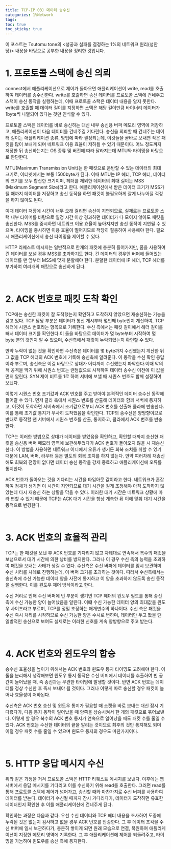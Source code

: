 ```yaml
---
title: TCP-IP 03) 데이터 송수신
categories: 1%Network
tags: 
toc: true
toc_sticky: true
---
```


이 포스트는 Tsutomu tone의 <성공과 실패를 결정하는 1%의 네트워크 원리(성안당)> 내용을 바탕으로 공부한 내용을 정리한 것입니다. 

# **1. 프로토콜 스택에 송신 의뢰**

connect에서 애플리케이션으로 제어가 돌아오면 애플리케이션이 write, read를 호출하여 데이터를 송수신한다. write를 호출하면 송신 데이터를 프로토콜 스택에 건네주고 스택이 송신 동작을 실행하는데, 이때 프로토콜 스택은 데이터 내용을 알지 못한다. write를 호출할 때 데이터 길이를 지정하면 스택은 해당 길이만큼 바이너리 데이터가 1byte씩 나열되어 있다는 것만 인식할 수 있다.

프로토콜 스택은 데이터를 바로 송신하는 대신 내부 송신용 버퍼 메모리 영역에 저장하고, 애플리케이션이 다음 데이터를 건네주길 기다린다. 송신을 의뢰할 때 건네주는 데이터 길이는 애플리케이션 종류, 방법에 따라 결정되는데, 이것들을 곧바로 보내면 작은 패킷을 많이 보내게 되며 네트워크 이용 효율이 저하될 수 있기 때문이다. 어느 정도까지 저장한 뒤 송신하는지는 OS 종류 및 버전에 따라 달라지는데 MTU와 타이밍을 바탕으로 판단한다. 

MTU(Maximum Transmission Unit)는 한 패킷으로 운반할 수 있는 데이터의 최대 크기로, 이더넷에서는 보통 1500byte가 된다. 이때 MTU는 IP 헤더, TCP 헤더, 데이터의 크기를 모두 합산한 크기이며, 헤더를 제외한 데이터의 최대 길이는 MSS (Maximum Segment Size)라고 한다. 애플리케이션에서 받은 데이터 크기가 MSS가 될 때까지 데이터를 저장하고 송신 동작을 하면 패킷이 불필요하게 잘게 나누어질 걱정을 하지 않아도 된다. 

이때 데이터 저장에 시간이 너무 오래 걸리면 송신이 지연되므로, 실제로는 프로토콜 스택 내부 타이머를 바탕으로 일정 시간 이상 경과하면 데이터가 다 모이지 않아도 패킷을 송신한다. MSS를 중시하면 네트워크 이용 효율이 높아지지만 송신 동작이 지연될 수 있으며, 타이밍을 중시하면 이용 효율이 떨어지므로 적당히 절충하여 사용해야 한다. 필요시 애플리케이션에서 송신 타이밍을 제어할 수 있다. 

HTTP 리퀘스트 메시지는 일반적으로 한개의 패킷에 충분히 들어가지만, 폼을 사용하여 긴 데이터를 보낼 경우 MSS를 초과하기도 한다. 긴 데이터의 경우엔 버퍼에 들어있는 데이터를 맨 앞부터 MSS에 맞게 분할해야 한다. 분할한 데이터에 IP 헤더, TCP 헤더를 부가하여 여러개의 패킷으로 송신하게 된다. 

<br/>

# **2. ACK 번호로 패킷 도착 확인**

TCP에는 송신한 패킷이 잘 도착했는지 확인하고 도착하지 않았으면 재송신하는 기능을 갖고 있다. TCP 담당 부분은 데이터가 통신 개시부터 몇번째 byte인지 계산하여, TCP 헤더에 시퀀스 번호라는 항목으로 기록한다. 수신 측에서는 패킷 길이에서 헤더 길이를 빼서 데이터 크기를 확인한다.이 둘을 바탕으로 데이터가 몇 byte부터 시작하여 몇 byte 분의 것인지 알 수 있으며, 수신측에서 패킷이 누락되었는지 확인할 수 있다. 

만약 누락이 없는 것을 확인하면 수신측은 데이터를 몇 byte까지 수신했는지 계산한 뒤 그 값을 TCP 헤더의 ACK 번호에 기록해 송신측에 알려준다. 이 동작을 수신 확인 응답이라 부르며, 송신측은 이걸 바탕으로 상대가 어디까지 수신했는지 파악한다.이때 악의적 공격을 막기 위해 시퀀스 번호는 랜덤값으로 시작하여 데이터 송수신 이전에 이 값을 먼저 알린다. SYN 제어 비트를 1로 하여 서버에 보낼 때 시퀀스 번호도 함께 설정하여 보낸다. 

이렇게 시퀀스 번호 초기값과 ACK 번호를 주고 받아야 본격적인 데이터 송수신 동작에 들어갈 수 있다. 먼저 클라 측에서 시퀀스 번호를 산출해 데이터와 함께 서버에 통지하고, 이것이 도착하면 서버측에서 초기값으로부터 ACK 번호를 산출해 클라에 반송한다. 이를 통해 초기값 통지가 무사히 도착했음을 확인한다. TCP의 송수신은 양방향이므로 반대로 동작할 땐 서버에서 시퀀스 번호를 산출, 통지하고, 클라에서 ACK 번호를 반송한다. 

TCP는 이러한 방법으로 상대가 데이터를 받았음을 확인하고, 확인할 때까지 송신한 패킷을 송신용 버퍼 메모리 영역에 보관해두었다가 ACK 번호가 돌아오지 않을 시 재송신한다. 이 방법을 사용하면 네트워크 어디에서 오류가 생기든 회복 조치를 취할 수 있기 때문에 LAN, 버퍼, 라우터 등은 별도의 회복 조치를 하지 않는다. 만약 여러차례 재송신해도 회복의 전망이 없다면 데이터 송신 동작을 강제 종료하고 애플리케이션에 오류를 통지한다. 

ACK 번호가 돌아오는 것을 기다리는 시간을 타임아웃 값이라고 한다. 네트워크가 혼잡하여 정체가 생기면 이 시간이 지연되므로 대기 시간을 길게 조정해야 아직 도착하지 않았는데 다시 재송신 하는 상황을 막을 수 있다. 이러한 대기 시간은 네트워크 상황에 따라 변할 수 있기 때문에 TCP는 ACK 대기 시간을 항상 계측한 뒤 이에 맞춰 대기 시간을 동적으로 변경한다. 

<br/>

# **3. ACK 번호의 효율적 관리**

TCP는 한 패킷을 보낸 후 ACK 번호를 기다리지 않고 차례대로 연속해서 복수의 패킷을 보냄으로서 대기 시간에 의한 낭비를 방지한다. 그러나 이 경우 수신 측의 능력을 초과하여 패킷을 보내는 사태가 생길 수 있다. 수신측은 수신 버퍼에 데이터를 임시 보관하며 수신 처리를 차례로 진행하는데, 이 버퍼 크기를 초과하는 것이다. 따라서 수신측에서는 송신측에 수신 가능한 데이터 양을 사전에 통지하고 이 양을 초과하지 않도록 송신 동작을 실행한다. 이를 윈도우 제어 방식이라고 한다. 

수신 처리로 인해 수신 버퍼에 빈 부분이 생기면 TCP 헤더의 윈도우 필드를 통해 송신 측에 수신 가능한 양이 늘어났음을 알린다. 이떄 수신 가능한 데이터 양의 최대값을 윈도우 사이즈라고 부르며, TCP를 정밀 조정하는 매개변수의 하나이다. 수신 측은 패킷을 수신 즉시 처리를 시작하므로 수신 가능한 양은 수시로 변하며, 데이터만 두고 봤을 땐 일방적인 송신으로 보여도 실제로는 이러한 신호를 계속 양방향으로 주고 받는다. 

<br/>

# **4. ACK 번호와 윈도우의 합승**

송수신 효율성을 높이기 위해서는 ACK 번호와 윈도우 통지 타이밍도 고려해야 한다. 이 둘을 분리해서 생각해보면 윈도우 통지 동작은 수신 버퍼에서 데이터를 추출하여 빈 공간이 늘어났을 때, 즉 송신과는 무관한 타이밍에 발생할 것이다. 반면 ACK 번호는 데이터를 정상 수신한 후 즉시 보내야 될 것이다. 그러나 이렇게 따로 송신할 경우 패킷이 늘어나 효율성이 저하된다. 

수신측은 ACK 번호 송신 및 윈도우 통지가 필요할 때 소켓을 바로 보내는 대신 잠시 기다렸다가, 다음 통지 동작이 일어났을 때 양쪽을 상승시켜서 한 개의 패킷으로 묶어보낸다. 이렇게 할 경우 복수의 ACK 번호 통지가 연속으로 일어났을 때도 패킷 수를 줄일 수 있다. ACK 번호는 수신한 데이터의 끝을 알리는 것이므로 최후의 것만 통지해도 되며 이럴 경우 패킷 수를 줄일 수 있으며 윈도우 통지의 경우도 마찬가지이다. 

<br/>

# **5. HTTP 응답 메시지 수신**

위와 같은 과정을 거쳐 프로토콜 스택은 HTTP 리퀘스트 메시지를 보낸다. 이후에는 웹 서버에서 응답 메시지를 기다리고 이를 수신하기 위해 read를 호출한다. 그러면 read를 통해 프로토콜 스택에 제어가 넘어가고, 송신할 때와 마찬가지로 수신 버퍼를 사용하여 데이터를 받는다. 데이터가 수신될 때까지 잠시 기다리다가, 데이터가 도착하면 유효한 데이터인지 확인한 후 이를 애플리케이션에 건네주게 된다. 

확인하는 과정은 다음과 같다. 우선 수신 데이터와 TCP 헤더 내용을 조사하여 도중에 누락된 것은 없는지 검사하고 없을 경우 ACK 번호를 반송한다. 그 후 데이터 조각을 수신 버퍼에 일시 보관하다가, 충분히 쌓이게 되면 원래 모습으로 연결, 복원하여 애플리케이션이 지정한 메모리 영역에 기록한다. 그 후 애플리케이션에 제어를 되돌려주고, 타이밍을 가늠하여 윈도우를 송신 측에 통지한다. 